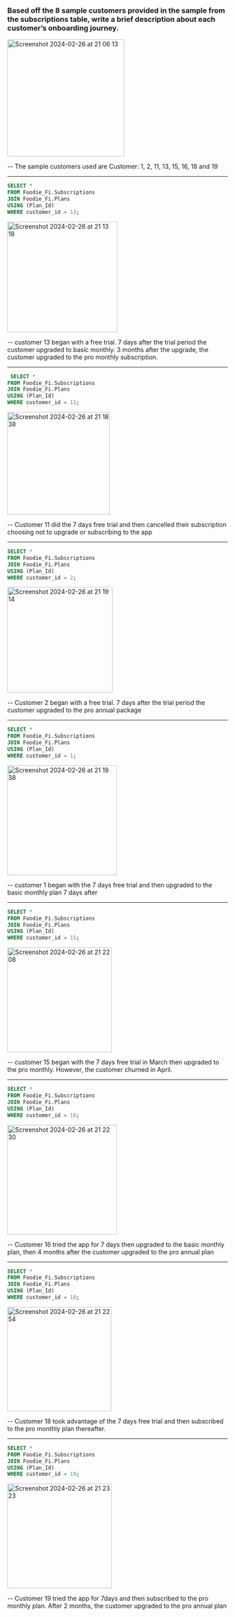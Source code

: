 ### Based off the 8 sample customers provided in the sample from the subscriptions table, write a brief description about each customer’s onboarding journey.


<img width="267" alt="Screenshot 2024-02-26 at 21 06 13" src="https://github.com/olubadero/Danny_Mas_8-week_SQL_Challenge/assets/111298078/91418d77-60d3-4c1f-a507-0d0ed154c6b0">


-- The sample customers used are Customer: 1, 2, 11, 13, 15, 16, 18 and 19

----
 
```sql
SELECT *
FROM Foodie_Fi.Subscriptions
JOIN Foodie_Fi.Plans
USING (Plan_Id)
WHERE customer_id = 13;
```

<img width="252" alt="Screenshot 2024-02-26 at 21 13 18" src="https://github.com/olubadero/Danny_Mas_8-week_SQL_Challenge/assets/111298078/c0ed1796-5dff-4aa0-96d9-36d7b8c2b489">


-- customer 13 began with a free trial. 7 days after the trial period the customer upgraded to basic monthly. 3 months after the upgrade, the customer upgraded to the pro monthly subscription.

----

```sql
 SELECT *
FROM Foodie_Fi.Subscriptions
JOIN Foodie_Fi.Plans
USING (Plan_Id)
WHERE customer_id = 11;
```

<img width="234" alt="Screenshot 2024-02-26 at 21 18 38" src="https://github.com/olubadero/Danny_Mas_8-week_SQL_Challenge/assets/111298078/894e5aee-bc86-4ec7-93cd-ec6f563d838f">


-- Customer 11 did the 7 days free trial and then cancelled their subscription choosing not to upgrade or subscribing to the app

----

```sql
SELECT *
FROM Foodie_Fi.Subscriptions
JOIN Foodie_Fi.Plans
USING (Plan_Id)
WHERE customer_id = 2;
```

<img width="241" alt="Screenshot 2024-02-26 at 21 19 14" src="https://github.com/olubadero/Danny_Mas_8-week_SQL_Challenge/assets/111298078/bbbb2ded-1eb8-4c02-b478-a4eaa2f5c2d3">

-- Customer 2 began with a free trial. 7 days after the trial period the customer upgraded to the pro annual package


----

```sql
SELECT *
FROM Foodie_Fi.Subscriptions
JOIN Foodie_Fi.Plans
USING (Plan_Id)
WHERE customer_id = 1;
```

<img width="250" alt="Screenshot 2024-02-26 at 21 19 38" src="https://github.com/olubadero/Danny_Mas_8-week_SQL_Challenge/assets/111298078/182539bb-7bab-422a-8234-9a6338a2ab51">


-- customer 1 began with the 7 days free trial and then upgraded to the basic monthly plan 7 days after


----

```sql
SELECT *
FROM Foodie_Fi.Subscriptions
JOIN Foodie_Fi.Plans
USING (Plan_Id)
WHERE customer_id = 15;
```

<img width="239" alt="Screenshot 2024-02-26 at 21 22 08" src="https://github.com/olubadero/Danny_Mas_8-week_SQL_Challenge/assets/111298078/4f8f0f81-3c46-4758-8ce6-2187c65443a7">

-- customer 15 began with the 7 days free trial in March then upgraded to the pro monthly. However, the customer churned in April.

----

```sql
SELECT *
FROM Foodie_Fi.Subscriptions
JOIN Foodie_Fi.Plans
USING (Plan_Id)
WHERE customer_id = 16;
```

<img width="250" alt="Screenshot 2024-02-26 at 21 22 30" src="https://github.com/olubadero/Danny_Mas_8-week_SQL_Challenge/assets/111298078/aeca8093-138f-4362-988f-49450e866887">


-- Customer 16 tried the app for 7 days then upgraded to the basic monthly plan, then 4 months after the customer upgraded to the pro annual plan

----

```sql
SELECT *
FROM Foodie_Fi.Subscriptions
JOIN Foodie_Fi.Plans
USING (Plan_Id)
WHERE customer_id = 18;
```

<img width="238" alt="Screenshot 2024-02-26 at 21 22 54" src="https://github.com/olubadero/Danny_Mas_8-week_SQL_Challenge/assets/111298078/12aa49f8-7433-42f7-a55e-23c25e4645ab">


-- Customer 18 took advantage of the 7 days free trial and then subscribed to the pro monthly plan thereafter.

----
```sql
SELECT *
FROM Foodie_Fi.Subscriptions
JOIN Foodie_Fi.Plans
USING (Plan_Id)
WHERE customer_id = 19;
```

<img width="239" alt="Screenshot 2024-02-26 at 21 23 23" src="https://github.com/olubadero/Danny_Mas_8-week_SQL_Challenge/assets/111298078/776dfe40-0db5-4a45-833b-881771d94cb1">


-- Customer 19 tried the app for 7days and then subscribed to the pro monthly plan. After 2 months, the customer upgraded to the pro annual plan
